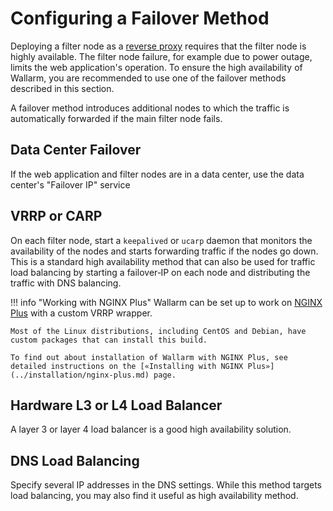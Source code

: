 # Configuring a Failover Method

Deploying a filter node as a [reverse proxy](../glossary-en.md#reverse-proxy) requires that the filter node is highly available. The filter node failure, for example due to power outage, limits the web application's operation. To ensure the high availability of Wallarm, you are recommended to use one of the failover methods described in this section.

A failover method introduces additional nodes to which the traffic is automatically forwarded if the main filter node fails.

## Data Center Failover

If the web application and filter nodes are in a data center, use the data center's "Failover IP" service

## VRRP or CARP 

On each filter node, start a `keepalived` or `ucarp` daemon that monitors the availability of the nodes and starts forwarding traffic if the nodes go down. This is a standard high availability method that can also be used for traffic load balancing by starting a failover‑IP on each node and distributing the traffic with DNS balancing.

!!! info "Working with NGINX Plus"
    Wallarm can be set up to work on [NGINX Plus](https://www.nginx.com/products/nginx/) with a custom VRRP wrapper.

    Most of the Linux distributions, including CentOS and Debian, have custom packages that can install this build.
    
    To find out about installation of Wallarm with NGINX Plus, see detailed instructions on the [«Installing with NGINX Plus»](../installation/nginx-plus.md) page.

## Hardware L3 or L4 Load Balancer

A layer 3 or layer 4 load balancer is a good high availability solution.

## DNS Load Balancing

Specify several IP addresses in the DNS settings. While this method targets load balancing, you may also find it useful as high availability method.
